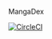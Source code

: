 MangaDex

[![CircleCI](https://dl.circleci.com/status-badge/img/gh/ts0ra/MangaDex/tree/master.svg?style=svg)](https://dl.circleci.com/status-badge/redirect/gh/ts0ra/MangaDex/tree/master)
